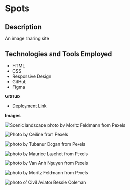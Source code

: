 # Spots

## Description

An image sharing site

## Technologies and Tools Employed

- HTML
- CSS
- Responsive Design
- GitHub
- Figma

**GitHub**

- [Deployment Link]()

**Images**

![Scenic landscape photo by Moritz Feldmann from Pexels](./images/demo/1-photo-by-moritz-feldmann-from-pexels.jpg)

![Photo by Ceiline from Pexels](./images/demo/2-photo-by-ceiline-from-pexels.jpg)

![photo by Tubanur Dogan from Pexels](./images/demo/3-photo-by-tubanur-dogan-from-pexels.jpg)

![photo by Maurice Laschet from Pexels](./images/demo/4-photo-by-maurice-laschet-from-pexels.jpg)

![photo by Van Anh Nguyen from Pexels](./images/demo/5-photo-by-van-anh-nguyen-from-pexels.jpg)

![photo by Moritz Feldmann from Pexels](./images/demo/6-photo-by-moritz-feldmann-from-pexels.jpg)

![photo of Civil Aviator Bessie Coleman](./images/demo/avatar.jpg)
